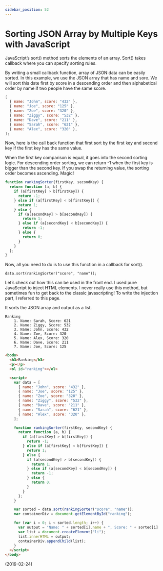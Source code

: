 ```yaml
---
sidebar_position: 52
---
```


# Sorting JSON Array by Multiple Keys with JavaScript

JavaScript’s sort() method sorts the elements of an array. Sort() takes callback where you can specify sorting rules.

By writing a small callback function, array of JSON data can be easily sorted. In this example, we use the JSON array that has name and sore. We will sort this date first by score in a descending order and then alphabetical order by name if two people have the same score.

```js
[
  { name: "John", score: "432" },
  { name: "Joe", score: "125" },
  { name: "Zoe", score: "320" },
  { name: "Ziggy", score: "532" },
  { name: "Dave", score: "211" },
  { name: "Sarah", score: "621" },
  { name: "Alex", score: "320" },
];
```

Now, here is the call back function that first sort by the first key and second key if the first key has the same value.

When the first key comparison is equal, it goes into the second sorting logic. For descending order sorting, we can return -1 when the first key is bigger than the second key. If you swap the returning value, the sorting order becomes ascending. Magic!

```js
function rankingSorter(firstKey, secondKey) {
  return function (a, b) {
    if (a[firstKey] > b[firstKey]) {
      return -1;
    } else if (a[firstKey] < b[firstKey]) {
      return 1;
    } else {
      if (a[secondKey] > b[secondKey]) {
        return 1;
      } else if (a[secondKey] < b[secondKey]) {
        return -1;
      } else {
        return 0;
      }
    }
  };
}
```

Now, all you need to do is to use this function in a callback for sort().

`data.sort(rankingSorter("score", "name"));`

Let’s check out how this can be used in the front end. I used pure JavaScript to inject HTML elements. I never really use this method, but sometimes fun to get back to the classic javascripting! To write the injection part, I referred to this page.

It sorts the JSON array and output as a list.

```
Ranking
    1. Name: Sarah, Score: 621
    2. Name: Ziggy, Score: 532
    3. Name: John, Score: 432
    4. Name: Zoe, Score: 320
    5. Name: Alex, Score: 320
    6. Name: Dave, Score: 211
    7. Name: Joe, Score: 125
```

```html
<body>
  <h3>Ranking</h3>
  <p></p>
  <ol id="ranking"></ol>

  <script>
    var data = [
      { name: "John", score: "432" },
      { name: "Joe", score: "125" },
      { name: "Zoe", score: "320" },
      { name: "Ziggy", score: "532" },
      { name: "Dave", score: "211" },
      { name: "Sarah", score: "621" },
      { name: "Alex", score: "320" },
    ];

    function rankingSorter(firstKey, secondKey) {
      return function (a, b) {
        if (a[firstKey] > b[firstKey]) {
          return -1;
        } else if (a[firstKey] < b[firstKey]) {
          return 1;
        } else {
          if (a[secondKey] > b[secondKey]) {
            return 1;
          } else if (a[secondKey] < b[secondKey]) {
            return -1;
          } else {
            return 0;
          }
        }
      };
    }

    var sorted = data.sort(rankingSorter("score", "name"));
    var containerDiv = document.getElementById("ranking");

    for (var i = 0; i < sorted.length; i++) {
      var output = "Name: " + sorted[i].name + ", Score: " + sorted[i].score;
      var list = document.createElement("li");
      list.innerHTML = output;
      containerDiv.appendChild(list);
    }
  </script>
</body>
```

(2019-02-24)
